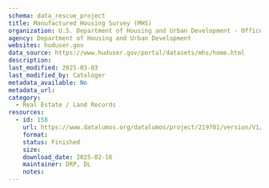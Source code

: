 ```yaml
---
schema: data_rescue_project 
title: Manufactured Housing Survey (MHS)
organization: U.S. Department of Housing and Urban Development - Office of Policy Development and Research
agency: Department of Housing and Urban Development
websites: huduser.gov
data_source: https://www.huduser.gov/portal/datasets/mhs/home.html
description: 
last_modified: 2025-03-03
last_modified_by: Cataloger
metadata_available: No
metadata_url: 
category:
  - Real Estate / Land Records
resources:
  - id: 158
    url: https://www.datalumos.org/datalumos/project/219701/version/V1/view
    format: 
    status: Finished
    size: 
    download_date: 2025-02-16
    maintainer: DRP, DL
    notes: 
---
```

